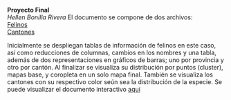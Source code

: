**Proyecto Final**  
*Hellen Bonilla Rivera*
El documento se compone de dos archivos:  
[Felinos](https://www.gbif.org/occurrence/download/0141580-220831081235567)  
[Cantones](https://www.snitcr.go.cr/ico_servicios_ogc_info?k=bm9kbzo6NDA=&nombre=SINAC)

Inicialmente se despliegan tablas de información de felinos en este caso, así como reducciones de columnas, cambios en los nombres y una tabla, además de dos representaciones en gráficos de barras; uno por provincia y otro por cantón. Al finalizar se visualiza su distribución por puntos (cluster), mapas base, y coropleta en un solo mapa final. También se visualiza los cantones con su respectivo color seún sea la distribución de la especie. Se puede visualizar el documento interactivo [aquí](https://hellenbonilla-proyecto-f-final-xtnbu4.streamlit.app/)
